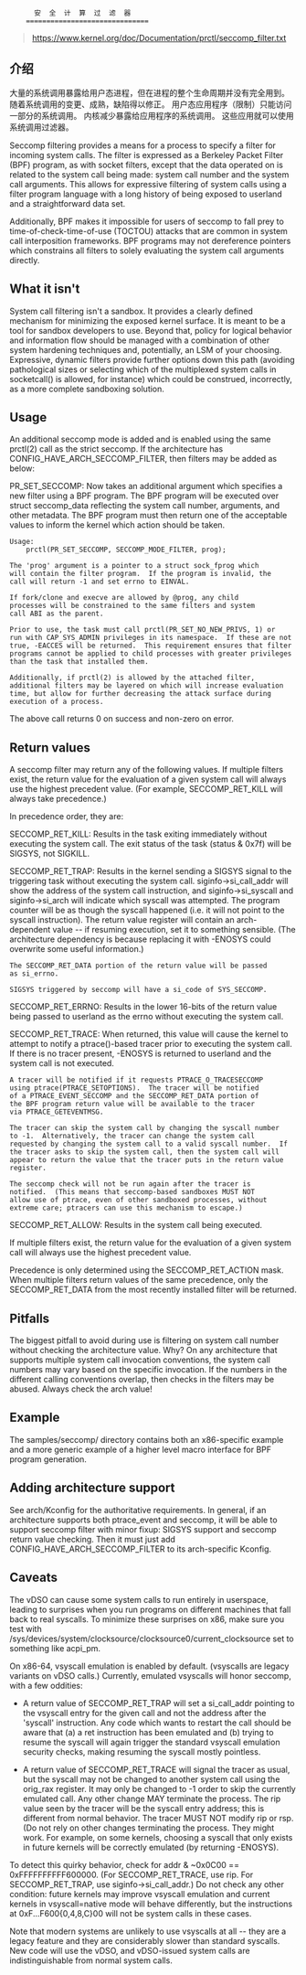 		  安  全  计  算  过  滤  器
		==============================

> https://www.kernel.org/doc/Documentation/prctl/seccomp_filter.txt

## 介绍

大量的系统调用暴露给用户态进程，但在进程的整个生命周期并没有完全用到。
随着系统调用的变更、成熟，缺陷得以修正。
用户态应用程序（限制）只能访问一部分的系统调用。
内核减少暴露给应用程序的系统调用。
这些应用就可以使用系统调用过滤器。

Seccomp filtering provides a means for a process to specify a filter for
incoming system calls.  The filter is expressed as a Berkeley Packet
Filter (BPF) program, as with socket filters, except that the data
operated on is related to the system call being made: system call
number and the system call arguments.  This allows for expressive
filtering of system calls using a filter program language with a long
history of being exposed to userland and a straightforward data set.

Additionally, BPF makes it impossible for users of seccomp to fall prey
to time-of-check-time-of-use (TOCTOU) attacks that are common in system
call interposition frameworks.  BPF programs may not dereference
pointers which constrains all filters to solely evaluating the system
call arguments directly.

What it isn't
-------------

System call filtering isn't a sandbox.  It provides a clearly defined
mechanism for minimizing the exposed kernel surface.  It is meant to be
a tool for sandbox developers to use.  Beyond that, policy for logical
behavior and information flow should be managed with a combination of
other system hardening techniques and, potentially, an LSM of your
choosing.  Expressive, dynamic filters provide further options down this
path (avoiding pathological sizes or selecting which of the multiplexed
system calls in socketcall() is allowed, for instance) which could be
construed, incorrectly, as a more complete sandboxing solution.

Usage
-----

An additional seccomp mode is added and is enabled using the same
prctl(2) call as the strict seccomp.  If the architecture has
CONFIG_HAVE_ARCH_SECCOMP_FILTER, then filters may be added as below:

PR_SET_SECCOMP:
	Now takes an additional argument which specifies a new filter
	using a BPF program.
	The BPF program will be executed over struct seccomp_data
	reflecting the system call number, arguments, and other
	metadata.  The BPF program must then return one of the
	acceptable values to inform the kernel which action should be
	taken.

	Usage:
		prctl(PR_SET_SECCOMP, SECCOMP_MODE_FILTER, prog);

	The 'prog' argument is a pointer to a struct sock_fprog which
	will contain the filter program.  If the program is invalid, the
	call will return -1 and set errno to EINVAL.

	If fork/clone and execve are allowed by @prog, any child
	processes will be constrained to the same filters and system
	call ABI as the parent.

	Prior to use, the task must call prctl(PR_SET_NO_NEW_PRIVS, 1) or
	run with CAP_SYS_ADMIN privileges in its namespace.  If these are not
	true, -EACCES will be returned.  This requirement ensures that filter
	programs cannot be applied to child processes with greater privileges
	than the task that installed them.

	Additionally, if prctl(2) is allowed by the attached filter,
	additional filters may be layered on which will increase evaluation
	time, but allow for further decreasing the attack surface during
	execution of a process.

The above call returns 0 on success and non-zero on error.

Return values
-------------
A seccomp filter may return any of the following values. If multiple
filters exist, the return value for the evaluation of a given system
call will always use the highest precedent value. (For example,
SECCOMP_RET_KILL will always take precedence.)

In precedence order, they are:

SECCOMP_RET_KILL:
	Results in the task exiting immediately without executing the
	system call.  The exit status of the task (status & 0x7f) will
	be SIGSYS, not SIGKILL.

SECCOMP_RET_TRAP:
	Results in the kernel sending a SIGSYS signal to the triggering
	task without executing the system call.  siginfo->si_call_addr
	will show the address of the system call instruction, and
	siginfo->si_syscall and siginfo->si_arch will indicate which
	syscall was attempted.  The program counter will be as though
	the syscall happened (i.e. it will not point to the syscall
	instruction).  The return value register will contain an arch-
	dependent value -- if resuming execution, set it to something
	sensible.  (The architecture dependency is because replacing
	it with -ENOSYS could overwrite some useful information.)

	The SECCOMP_RET_DATA portion of the return value will be passed
	as si_errno.

	SIGSYS triggered by seccomp will have a si_code of SYS_SECCOMP.

SECCOMP_RET_ERRNO:
	Results in the lower 16-bits of the return value being passed
	to userland as the errno without executing the system call.

SECCOMP_RET_TRACE:
	When returned, this value will cause the kernel to attempt to
	notify a ptrace()-based tracer prior to executing the system
	call.  If there is no tracer present, -ENOSYS is returned to
	userland and the system call is not executed.

	A tracer will be notified if it requests PTRACE_O_TRACESECCOMP
	using ptrace(PTRACE_SETOPTIONS).  The tracer will be notified
	of a PTRACE_EVENT_SECCOMP and the SECCOMP_RET_DATA portion of
	the BPF program return value will be available to the tracer
	via PTRACE_GETEVENTMSG.

	The tracer can skip the system call by changing the syscall number
	to -1.  Alternatively, the tracer can change the system call
	requested by changing the system call to a valid syscall number.  If
	the tracer asks to skip the system call, then the system call will
	appear to return the value that the tracer puts in the return value
	register.

	The seccomp check will not be run again after the tracer is
	notified.  (This means that seccomp-based sandboxes MUST NOT
	allow use of ptrace, even of other sandboxed processes, without
	extreme care; ptracers can use this mechanism to escape.)

SECCOMP_RET_ALLOW:
	Results in the system call being executed.

If multiple filters exist, the return value for the evaluation of a
given system call will always use the highest precedent value.

Precedence is only determined using the SECCOMP_RET_ACTION mask.  When
multiple filters return values of the same precedence, only the
SECCOMP_RET_DATA from the most recently installed filter will be
returned.

Pitfalls
--------

The biggest pitfall to avoid during use is filtering on system call
number without checking the architecture value.  Why?  On any
architecture that supports multiple system call invocation conventions,
the system call numbers may vary based on the specific invocation.  If
the numbers in the different calling conventions overlap, then checks in
the filters may be abused.  Always check the arch value!

Example
-------

The samples/seccomp/ directory contains both an x86-specific example
and a more generic example of a higher level macro interface for BPF
program generation.



Adding architecture support
-----------------------

See arch/Kconfig for the authoritative requirements.  In general, if an
architecture supports both ptrace_event and seccomp, it will be able to
support seccomp filter with minor fixup: SIGSYS support and seccomp return
value checking.  Then it must just add CONFIG_HAVE_ARCH_SECCOMP_FILTER
to its arch-specific Kconfig.



Caveats
-------

The vDSO can cause some system calls to run entirely in userspace,
leading to surprises when you run programs on different machines that
fall back to real syscalls.  To minimize these surprises on x86, make
sure you test with
/sys/devices/system/clocksource/clocksource0/current_clocksource set to
something like acpi_pm.

On x86-64, vsyscall emulation is enabled by default.  (vsyscalls are
legacy variants on vDSO calls.)  Currently, emulated vsyscalls will honor seccomp, with a few oddities:

- A return value of SECCOMP_RET_TRAP will set a si_call_addr pointing to
  the vsyscall entry for the given call and not the address after the
  'syscall' instruction.  Any code which wants to restart the call
  should be aware that (a) a ret instruction has been emulated and (b)
  trying to resume the syscall will again trigger the standard vsyscall
  emulation security checks, making resuming the syscall mostly
  pointless.

- A return value of SECCOMP_RET_TRACE will signal the tracer as usual,
  but the syscall may not be changed to another system call using the
  orig_rax register. It may only be changed to -1 order to skip the
  currently emulated call. Any other change MAY terminate the process.
  The rip value seen by the tracer will be the syscall entry address;
  this is different from normal behavior.  The tracer MUST NOT modify
  rip or rsp.  (Do not rely on other changes terminating the process.
  They might work.  For example, on some kernels, choosing a syscall
  that only exists in future kernels will be correctly emulated (by
  returning -ENOSYS).

To detect this quirky behavior, check for addr & ~0x0C00 ==
0xFFFFFFFFFF600000.  (For SECCOMP_RET_TRACE, use rip.  For
SECCOMP_RET_TRAP, use siginfo->si_call_addr.)  Do not check any other
condition: future kernels may improve vsyscall emulation and current
kernels in vsyscall=native mode will behave differently, but the
instructions at 0xF...F600{0,4,8,C}00 will not be system calls in these
cases.

Note that modern systems are unlikely to use vsyscalls at all -- they
are a legacy feature and they are considerably slower than standard
syscalls.  New code will use the vDSO, and vDSO-issued system calls
are indistinguishable from normal system calls.
